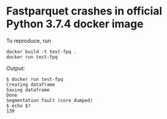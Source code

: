 # Fastparquet crashes in official Python 3.7.4 docker image
To reproduce, run
```
docker build -t test-fpq .
docker run test-fpq
```
Output:
```
$ docker run test-fpq
Creating dataframe
Saving dataframe
Done
Segmentation fault (core dumped)
$ echo $?
139
```